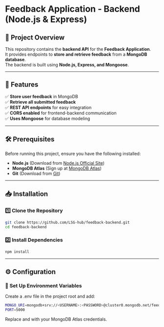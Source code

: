 # Feedback Application - Backend (Node.js & Express)

## 📌 Project Overview

This repository contains the **backend API** for the **Feedback Application**.  
It provides endpoints to **store and retrieve feedback** from a **MongoDB database**.  
The backend is built using **Node.js, Express, and Mongoose**.

---

## 🚀 Features

✅ **Store user feedback** in MongoDB  
✅ **Retrieve all submitted feedback**  
✅ **REST API endpoints** for easy integration  
✅ **CORS enabled** for frontend-backend communication  
✅ **Uses Mongoose** for database modeling  

---

## 🛠️ Prerequisites

Before running this project, ensure you have the following installed:

- **Node.js** (Download from [Node.js Official Site](https://nodejs.org/))
- **MongoDB Atlas** (Sign up at [MongoDB Atlas](https://www.mongodb.com/cloud/atlas))
- **Git** (Download from [Git](https://git-scm.com/))

---

## 📥 Installation

### 1️⃣ **Clone the Repository**
```sh
git clone https://github.com/LSG-hub/feedback-backend.git
cd feedback-backend
```

### 2️⃣ **Install Dependencies**
```sh
npm install
```

---

## ⚙️ Configuration

### 🔑 **Set Up Environment Variables**
Create a .env file in the project root and add:
```sh
MONGO_URI=mongodb+srv://<USERNAME>:<PASSWORD>@cluster0.mongodb.net/feedbackDB?retryWrites=true&w=majority
PORT=5000
```
Replace <USERNAME> and <PASSWORD> with your MongoDB Atlas credentials.


